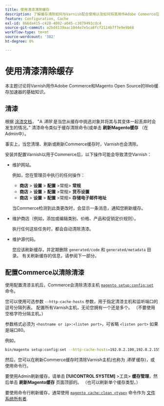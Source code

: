 ```yaml
---
title: 使用清漆清除缓存
description: 了解缓存清除如何与Varnish配合使用以及如何将其用作Adobe Commerce应用程序的Web缓存加速器。
feature: Configuration, Cache
exl-id: 866da415-c428-4092-a045-c3079493cdc4
source-git-commit: a2bd4139aac1044e7e5ca8fcf2114b7f7e9e9b68
workflow-type: tm+mt
source-wordcount: '382'
ht-degree: 0%

---
```


# 使用清漆清除缓存

本主题讨论将Varnish用作Adobe Commerce和Magento Open Source的Web缓存加速器的基础知识。

## 清漆

根据 [涂漆文档](https://www.varnish-cache.org/docs/trunk/users-guide/purging.html)， &quot;A *清除* 是当您从缓存中挑选对象并将其与其变体一起丢弃时会发生的情况。” 清漆命令类似于缓存清除命令(或单击 **刷新Magento缓存** （在Admin中）。

事实上，当您清理、刷新或刷新Commerce缓存时，Varnish也会清除。

安装并配置Varnish以用于Commerce后，以下操作可能会导致清空Varnish：

- 维护网站。

   例如，您在管理员中执行的任何操作：

   - **商店** > **设置** > **配置** >常规> **常规**
   - **商店** > **设置** > **配置** >常规> **货币设置**
   - **商店** > **设置** > **配置** >常规> **存储电子邮件地址**

   当Commerce检测到此类更改时，会显示一条消息，通知您刷新缓存。

- 维护商店（例如，添加或编辑类别、价格、产品和促销定价规则）。

   执行任何这些任务时，都会自动清除清漆。

- 维护源代码。

   您应该刷新缓存，并定期删除 `generated/code` 和 `generated/metadata` 目录。 有关刷新缓存的信息，请参阅下一部分。

## 配置Commerce以清除清漆

使用配置清漆主机后，Commerce会清除清漆主机 [`magento setup:config:set`](https://devdocs.magento.com/guides/v2.4/reference/cli/magento.html#setupconfigset) 命令。

您可以使用可选参数 `--http-cache-hosts` 参数，用于指定清漆主机和监听端口的逗号分隔列表。 配置所有Varnish主机，无论您拥有一个还是多个。 （不要使用空格字符分隔主机。）

参数格式必须为 `<hostname or ip>:<listen port>`，可省略 `<listen port>` 如果是端口80。

例如，

```bash
bin/magento setup:config:set --http-cache-hosts=192.0.2.100,192.0.2.155:6081
```

然后，您可以在刷新Commerce缓存时清除Varnish主机(也称为 *清理* 缓存)，或使用命令行。

要使用Admin刷新缓存，请单击 **[!UICONTROL SYSTEM]** >工具> **缓存管理**，然后单击 **刷新Magento缓存** 页面顶部的。 （也可以刷新单个缓存类型。）

要使用命令行刷新缓存，通常使用 [`magento cache:clean <type>`](../cli/manage-cache.md#clean-and-flush-cache-types) 命令作为 [文件系统所有者](../../installation/prerequisites/file-system/overview.md).
